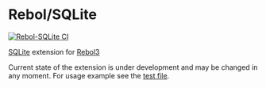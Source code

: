 # Rebol/SQLite

[![Rebol-SQLite CI](https://github.com/Siskin-framework/Rebol-SQLite/actions/workflows/main.yml/badge.svg)](https://github.com/Siskin-framework/Rebol-SQLite/actions/workflows/main.yml)

[SQLite](https://www.sqlite.org/) extension for [Rebol3](https://github.com/Siskin-framework/Rebol)

Current state of the extension is under development and may be changed in any moment.
For usage example see the [test file](test/sqlite-test.r3).